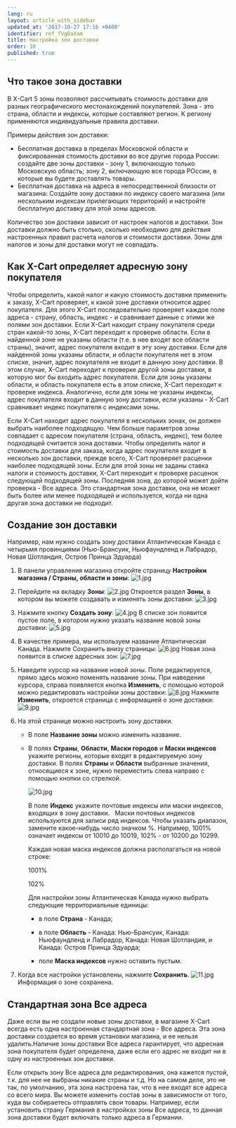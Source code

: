 ```yaml
---
lang: ru
layout: article_with_sidebar
updated_at: '2017-10-27 17:16 +0400'
identifier: ref_fVgOaXam
title: Настройка зон доставки
order: 10
published: true
---
```

## Что такое зона доставки

В X-Cart 5 зоны позволяют рассчитывать стоимость доставки для разных географического местонахождений покупателей.  Зона - это страна, области и индексы, которые составляют регион. К региону применяются индивидуальные правила доставки.

Примеры действия зон доставки:

*   Бесплатная доставка в пределах Московской области и фиксированная стоимость доставки во все другие города России: создайте две зоны доставки - зону 1, включающую только Московскую область; зону 2, включающую все города РОссии, в которые вы будете доставлять товары.
*   Бесплатная доставка на адреса в непосредственной близости от магазина: Создайте зону доставки по индексу своего магазина (или нескольким индексам прилегающих территорий) и настройте бесплатную доставку для этой зоны адресов.

Количество зон доставки зависит от настроек налогов и доставки. Зон доставки должно быть столько, сколько необходимо для действия настроенных правил расчета налогов и стоимости доставки. Зоны для налогов и зоны для доставки могут не совпадать.

## Как X-Cart определяет адресную зону покупателя

Чтобы определить, какой налог и какую стоимость доставки применить к заказу, X-Cart проверяет, к какой зоне доставки относится адрес покупателя. Для этого X-Cart последовательно проверяет каждое поле адреса - страну, область, индекс - и сравнивает данные с этими же полями зон доставки. Если X-Cart находит страну покупателя среди стран какой-то зоны, X-Сart переходит к проверке области. Если в найденной зоне не указаны области (т.е. в нее входят все области страны), значит, адрес покупателя входит в эту зону доставки. Если для найденной зоны указаны области, и области покупателя нет в этом списке, значит, адрес покупателя не входит в данную зону доставки. В этом случае, X-Cart переходит к проверке другой зоны доставки, в которую мог бы входить адрес покупателя. Если для зоны указаны области, и область покупателя есть в этом списке, X-Cart переходит к проверке индекса. Аналогично, если для зоны не указаны индексы, адрес покупателя входит в данную зону доставки, если указаны - X-Cart сравнивает индекс покупателя с индексами зоны.   

Если X-Cart находит адрес покупателя в нескольких зонах, он должен выбрать наиболее подходящую. Чем больше параметров зоны совпадает с адресом покупателя (страна, область, индекс), тем более подходящей считается зона доставки.  Чтобы определить налог и стоимость доставки для заказа, когда адрес покупателя входит в несколько зон доставки, прежде всего, X-Cart проверяет расценки наиболее подходящей зоны. Если для этой зоны не заданы ставка налоги и стоимость доставки, X-Cart переходит к проверке расценок следующей подходящей зоны. Последняя зона, до которой может дойти проверка - Все адреса. Это стандартная зона доставки, она не может быть более или менее подходящей и используется, когда ни одна другая зона доставки не подходит. 

## Создание зон доставки

Например, нам нужно создать зону доставки Атлантическая Канада с четырьмя провинциями (Нью-Брансуик, Ньюфаундленд и Лабрадор, Новая Шотландия, Остров Принца Эдуарда) 


1.  В панели управления магазина откройте страницу **Настройки магазина / Страны, области и зоны**:
    ![1.jpg]({{site.baseurl}}/attachments/ref_fVgOaXam/1.jpg)
2.  Перейдите на вкладку **Зоны**:
    ![2.jpg]({{site.baseurl}}/attachments/ref_fVgOaXam/2.jpg)
    Откроется раздел **Зоны**, в котором вы можете создавать и изменять зоны доставки:
    ![3.jpg]({{site.baseurl}}/attachments/ref_fVgOaXam/3.jpg)

3.  Нажмите кнопку **Создать зону**:
    ![4.jpg]({{site.baseurl}}/attachments/ref_fVgOaXam/4.jpg)
    В списке зон появится пустое поле, в котором нужно указать название новой зоны доставки:
    ![5.jpg]({{site.baseurl}}/attachments/ref_fVgOaXam/5.jpg)
4.  В качестве примера, мы используем название Атлантическая Канада. Нажмите Сохранить внизу страницы:
    ![6.jpg]({{site.baseurl}}/attachments/ref_fVgOaXam/6.jpg)
    Новая зона появится в списке адресных зон:
    ![7.jpg]({{site.baseurl}}/attachments/ref_fVgOaXam/7.jpg)

5.  Наведите курсор на название новой зоны. Поле редактируется, прямо здесь можно поменять название зоны. При наведении курсора, справа появляется кнопка **Изменить**, с помощью которой можно редактировать настройки зоны доставки:
    ![8.jpg]({{site.baseurl}}/attachments/ref_fVgOaXam/8.jpg)
    Нажмите **Изменить**, откроется страница с информацией о зоне доставки:
    ![9.jpg]({{site.baseurl}}/attachments/ref_fVgOaXam/9.jpg)

6.  На этой странице можно настроить зону доставки. 

    *   В поле **Название зоны** можно изменить название. 

    *   В полях **Страны**, **Области**, **Маски городов** и **Маски индексов** укажите регионы, которые входят в редактируемую зону доставки. В полях **Страны** и **Области** выбранные значения, относящиеся к зоне, нужно переместить слева направо с помощью кнопки со стрелкой. 

        ![10.jpg]({{site.baseurl}}/attachments/ref_fVgOaXam/10.jpg)
       
        В поле **Индекс** укажите почтовые индексы или маски индексов, входящих в зону доставки. 
 
        Маски почтовых индексов используются для записи ряд индексов. Чтобы указать диапазон, замените какое-нибудь число значком %. Например, 1001% означает индексы от 10010 до 10019, 102% - от 10200 до 10299.

        Каждая новая маска индексов должна располагаться на новой строке:
        
        1001%
        
        102%
        
        
        Для настройки зоны Атлантическая Канада нужно выбрать следующие территориальные единицы:

        *   в поле **Страна** - Канада;

        *   в поле **Область** - Канада: Нью-Брансуик,  Канада: Ньюфаундленд и Лабрадор, Канада: Новая Шотландия, и Канада: Остров Принца Эдуарда;

        *   поле **Маска индексов** нужно оставить пустым.

7.  Когда все настройки установлены, нажмите **Сохранить**.
    ![11.jpg]({{site.baseurl}}/attachments/ref_fVgOaXam/11.jpg)
    Информация о зоне сохранена.

## Стандартная зона **Все адреса**

Даже если вы не создали новые зоны доставки, в магазине X-Cart всегда есть одна настроенная стандартная зона - Все адреса. Эта зона доставки создается во время установки магазина, и ее нельзя удалить.Наличие зоны доставки Все адреса гарантирует, что адресная зона покупателя будет определена, даже если его адрес не входит ни в одну из настроенных зон доставки. 

Если открыть зону Все адреса для редактирования, она кажется пустой, т.к. для нее не выбраны никакие страны и т.д. Но на самом деле, это не так, по умолчанию, эта зона настроена так, что в нее входят все адреса со всего мира. Вы можете изменить состав зоны в зависимости от того, куда вы собираетесь отправлять свои товары. Например, если установить страну Германия в настройках зоны Все адреса, то данная зона доставки будет включать только адреса в Германии.
